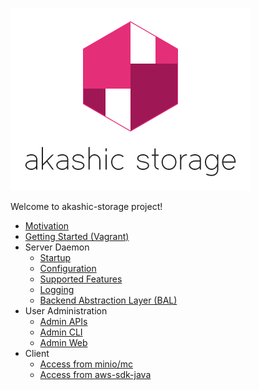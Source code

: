![](https://raw.githubusercontent.com/akiradeveloper/akashic-storage/develop/resources/logo-transparent.png)

Welcome to akashic-storage project!

* [Motivation](https://github.com/akiradeveloper/akashic-storage/wiki/Motivation)
* [Getting Started (Vagrant)](https://github.com/akiradeveloper/akashic-storage/wiki/Getting-Started)
* Server Daemon
  * [Startup](https://github.com/akiradeveloper/akashic-storage/wiki/Startup)
  * [Configuration](https://github.com/akiradeveloper/akashic-storage/wiki/Configuration)
  * [Supported Features](https://github.com/akiradeveloper/akashic-storage/wiki/Supported-Features)
  * [Logging](https://github.com/akiradeveloper/akashic-storage/wiki/Logging)
  * [Backend Abstraction Layer (BAL)](https://github.com/akiradeveloper/akashic-storage/wiki/Backend-Abstraction-Layer-(BAL))
* User Administration
  * [Admin APIs](https://github.com/akiradeveloper/akashic-storage/wiki/Admin-APIs)
  * [Admin CLI](https://github.com/akiradeveloper/akashic-storage/wiki/Admin-CLI)
  * [Admin Web](https://github.com/akiradeveloper/akashic-storage/wiki/Admin-Web)
* Client
  * [Access from minio/mc](https://github.com/akiradeveloper/akashic-storage/wiki/Access-from-minio-mc)
  * [Access from aws-sdk-java](https://github.com/akiradeveloper/akashic-storage/wiki/Access-from-aws-sdk-java)